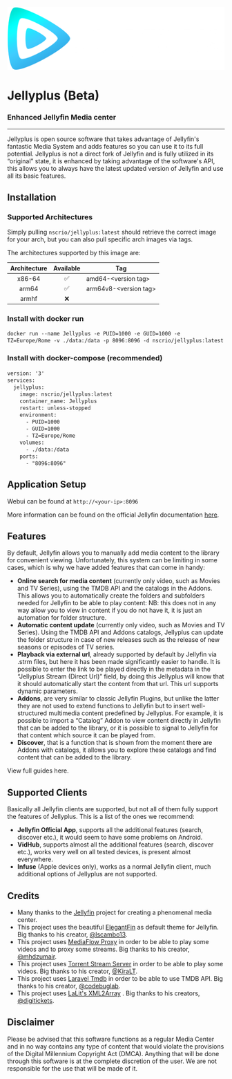 ![jellyplus](https://raw.githubusercontent.com/NsCRio/jellyplus/refs/heads/main/src/img/banner-light.png)
# Jellyplus (Beta)
### Enhanced Jellyfin Media center

---

Jellyplus is open source software that takes advantage of Jellyfin's fantastic Media System and adds features so you can use it to its full potential. Jellyplus is not a direct fork of Jellyfin and is fully utilized in its “original” state, it is enhanced by taking advantage of the software's API, this allows you to always have the latest updated version of Jellyfin and use all its basic features.

## Installation

### Supported Architectures

Simply pulling `nscrio/jellyplus:latest` should retrieve the correct image for your arch, but you can also pull specific arch images via tags.

The architectures supported by this image are:

| Architecture | Available | Tag |
| :----: | :----: | ---- |
| x86-64 | ✅ | amd64-\<version tag\> |
| arm64 | ✅ | arm64v8-\<version tag\> |
| armhf | ❌ | |

### Install with docker run

```
docker run --name Jellyplus -e PUID=1000 -e GUID=1000 -e TZ=Europe/Rome -v ./data:/data -p 8096:8096 -d nscrio/jellyplus:latest
```

### Install with docker-compose (recommended)

```
version: '3'
services:
  jellyplus:
    image: nscrio/jellyplus:latest
    container_name: Jellyplus
    restart: unless-stopped
    environment:
      - PUID=1000
      - GUID=1000
      - TZ=Europe/Rome
    volumes:
      - ./data:/data
    ports:
      - "8096:8096"
```

## Application Setup

Webui can be found at `http://<your-ip>:8096`

More information can be found on the official Jellyfin documentation [here](https://jellyfin.org/docs/).

## Features

By default, Jellyfin allows you to manually add media content to the library for convenient viewing. Unfortunately, this system can be limiting in some cases, which is why we have added features that can come in handy:

- **Online search for media content** (currently only video, such as Movies and TV Series), using the TMDB API and the catalogs in the Addons. This allows you to automatically create the folders and subfolders needed for Jellyfin to be able to play content: NB: this does not in any way allow you to view in content if you do not have it, it is just an automation for folder structure.
- **Automatic content update** (currently only video, such as Movies and TV Series). Using the TMDB API and Addons catalogs, Jellyplus can update the folder structure in case of new releases such as the release of new seasons or episodes of TV series.
- **Playback via external url**, already supported by default by Jellyfin via .strm files, but here it has been made significantly easier to handle. It is possible to enter the link to be played directly in the metadata in the “Jellyplus Stream (Direct Url)” field, by doing this Jellyplus will know that it should automatically start the content from that url. This url supports dynamic parameters.
- **Addons**, are very similar to classic Jellyfin Plugins, but unlike the latter they are not used to extend functions to Jellyfin but to insert well-structured multimedia content predefined by Jellyplus. For example, it is possible to import a “Catalog” Addon to view content directly in Jellyfin that can be added to the library, or it is possible to signal to Jellyfin for that content which source it can be played from.
- **Discover**, that is a function that is shown from the moment there are Addons with catalogs, it allows you to explore these catalogs and find content that can be added to the library.

View full guides here.

## Supported Clients

Basically all Jellyfin clients are supported, but not all of them fully support the features of Jellyplus. This is a list of the ones we recommend:

- **Jellyfin Official App**, supports all the additional features (search, discover etc.), it would seem to have some problems on Android.
- **VidHub**, supports almost all the additional features (search, discover etc.), works very well on all tested devices, is present almost everywhere.
- **Infuse** (Apple devices only), works as a normal Jellyfin client, much additional options of Jellyplus are not supported.

## Credits

- Many thanks to the [Jellyfin](https://jellyfin.org/) project for creating a phenomenal media center.
- This project uses the beautiful [ElegantFin](https://github.com/lscambo13/ElegantFin) as default theme for Jellyfin. Big thanks to his creator, [@lscambo13](https://github.com/lscambo13).
- This project uses [MediaFlow Proxy](https://github.com/mhdzumair/mediaflow-proxy/) in order to be able to play some videos and to proxy some streams. Big thanks to his creator, [@mhdzumair](https://github.com/mhdzumair).
- This project uses [Torrent Stream Server](https://github.com/KiraLT/torrent-stream-server) in order to be able to play some videos. Big thanks to his creator, [@KiraLT](https://github.com/KiraLT).
- This project uses [Laravel Tmdb](https://github.com/codebuglab/laravel-tmdb) in order to be able to use TMDB API. Big thanks to his creator, [@codebuglab](https://github.com/codebuglab).
- This project uses [LaLit's XML2Array](https://github.com/digitickets/lalit) . Big thanks to his creators, [@digitickets](https://github.com/digitickets).


## Disclaimer
Please be advised that this software functions as a regular Media Center and in no way contains any type of content that would violate the provisions of the Digital Millennium Copyright Act (DMCA). Anything that will be done through this software is at the complete discretion of the user. We are not responsible for the use that will be made of it.
